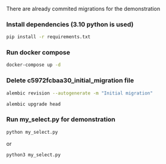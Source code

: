There are already commited migrations for the demonstration

### Install dependencies (3.10 python is used)
```bash
pip install -r requirements.txt
```

### Run docker compose

```bash
docker-compose up -d
```

### Delete c5972fcbaa30_initial_migration file

```bash
alembic revision --autogenerate -m "Initial migration"
```

```bash
alembic upgrade head
```

### Run my_select.py for demonstration
```bash
python my_select.py
```

or

```bash
python3 my_select.py
```